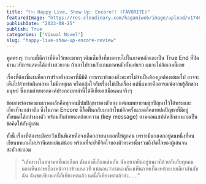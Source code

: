 ```yaml
---
title: "รีวิว Happy Live, Show Up: Encore!! (FAVORITE)"
featuredImage: "https://res.cloudinary.com/kagamiweb/image/upload/v1746283869/blog.coregamehd.com/happy-live-show-up-encore-review.jpg"
publishDate: "2023-08-25"
publish: True
categories: ["Visual Novel"]
slug: "happy-live-show-up-encore-review"
---
```



พูดตรงๆ ว่าเกมนี้ดีกว่าที่คิดไว้เยอะมากๆ เติมเต็มสิ่งที่ขาดหายไปในภาคหลักและเป็น True End ที่ปิดม่านเวทีการแสดงได้อย่างสวยงาม ถ้าเอาไปรวมกับเกมภาคหลักตั้งแต่แรก ผมจะไม่ล้อเกมนี้เลย

เรื่องที่ต้องชื่นชมคือการสร้างตัวละครที่มีมิติ การกระทำของตัวละครไม่จำเป็นต้องถูกต้องเสมอไป อาจจะเต็มไปด้วยข้อผิดพลาด ไม่มีเหตุผล หรือกลุ้มใจกับเรื่องไม่เป็นเรื่อง แต่นี่แหละคืออารมณ์ความรู้สึกของมนุษย์ ซึ่งเกมถ่ายทอดองค์ประกอบเหล่านี้ได้ดีเยี่ยมเสมือนคนจริงๆ

ข้อบกพร่องของเกมภาคหลักคือทุกคนมีปมปัญหาของตัวเอง แต่เกมพยายามซุกปัญหาไว้ใต้พรมและเลี่ยงที่จะกล่าวถึง ซึ่งในภาค Encore นี้รื้อฟื้นกลับมาเล่าใหม่อีกครั้งและคลี่คลายปมปัญหาที่มีอยู่ทั้งหมดได้อย่างลงตัว พร้อมกับถ่ายทอดถ้อยความ (key message) ตามคอนเซปต์หลักของเกมเป็นข้อคิดให้กับผู้เล่น

ทั้งนี้ เรื่องที่ต้องระมัดระวังเป็นพิเศษคือจงเลือกอวยนางเอกให้ถูกคน เพราะมีนางเอกอยู่คนหนึ่งที่คนเขียนบทเกมไม่ปรานีเลยแม้แต่น้อย พร้อมที่จะย่ำยีจิตใจของตัวละครนั้นรวมถึงจิตใจของผู้เล่นจนสะบักสะบอม

> "เส้นทางในอนาคตที่เธอเลือก ฉันเองก็เลือกเช่นกัน ฉันอยากยืนอยู่บนเวทีด้วยกันกับทุกคน มองเห็นภาพเบื้องหน้าจากข้างบนเวที แน่นอนว่าเธอเองก็คงเห็นภาพเบื้องหน้าแบบเดียวกันกับฉัน ฉันขอเพียงแค่นี้ก็เพียงพอแล้ว แค่นี้ก็เพียงพอแล้วล่ะ……"
